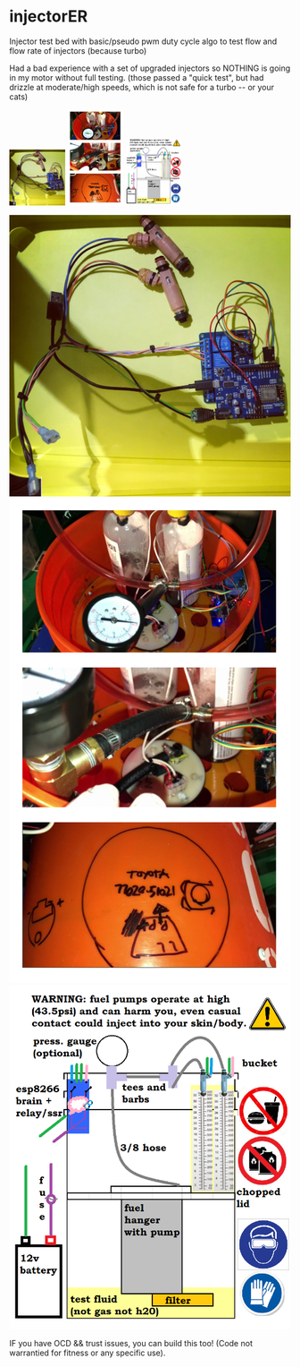 # injectorER
Injector test bed with basic/pseudo pwm duty cycle algo to test flow and flow rate of injectors (because turbo)

Had a bad experience with a set of upgraded injectors so NOTHING is going in my motor without full testing.
(those passed a "quick test", but had drizzle at moderate/high speeds, which is not safe for a turbo -- or your cats)

<img src="brain.jpg" width=100> <img src="bucket.png" width=100> <img src="blockDiagram.png" width=100>

![use MY brain](/brain.jpg)
![buckets of fun](/bucket.png)
![for blockheads ONLY](/blockDiagram.png)

IF you have OCD && trust issues, you can build this too! (Code not warrantied for fitness or any specific use).
